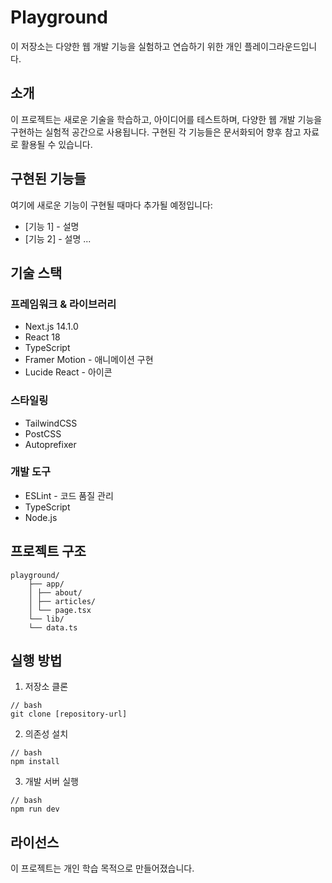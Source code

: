 # Playground

이 저장소는 다양한 웹 개발 기능을 실험하고 연습하기 위한 개인 플레이그라운드입니다.

## 소개

이 프로젝트는 새로운 기술을 학습하고, 아이디어를 테스트하며, 다양한 웹 개발 기능을 구현하는 실험적 공간으로 사용됩니다. 구현된 각 기능들은 문서화되어 향후 참고 자료로 활용될 수 있습니다.

## 구현된 기능들

여기에 새로운 기능이 구현될 때마다 추가될 예정입니다:

- [기능 1] - 설명
- [기능 2] - 설명
  ...

## 기술 스택

### 프레임워크 & 라이브러리

- Next.js 14.1.0
- React 18
- TypeScript
- Framer Motion - 애니메이션 구현
- Lucide React - 아이콘

### 스타일링

- TailwindCSS
- PostCSS
- Autoprefixer

### 개발 도구

- ESLint - 코드 품질 관리
- TypeScript
- Node.js

## 프로젝트 구조

```
playground/
    ├── app/
    │ ├── about/
    │ ├── articles/
    │ └── page.tsx
    └── lib/
    └── data.ts
```

## 실행 방법

1. 저장소 클론

```
// bash
git clone [repository-url]
```

2. 의존성 설치

```
// bash
npm install
```

3. 개발 서버 실행

```
// bash
npm run dev
```

## 라이선스

이 프로젝트는 개인 학습 목적으로 만들어졌습니다.
